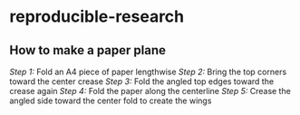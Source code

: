 # reproducible-research
## How to make a paper plane
*Step 1:* Fold an A4 piece of paper lengthwise
*Step 2:* Bring the top corners toward the center crease
*Step 3:* Fold the angled top edges toward the crease again
*Step 4:* Fold the paper along the centerline
*Step 5:* Crease the angled side toward the center fold to create the wings
